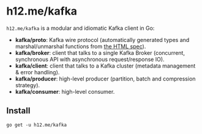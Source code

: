 h12.me/kafka
============

`h12.me/kafka` is a modular and idiomatic Kafka client in Go:

* **kafka/proto**: Kafka wire protocol (automatically generated types and
  marshal/unmarshal functions from
  [the HTML spec](https://cwiki.apache.org/confluence/display/KAFKA/A+Guide+To+The+Kafka+Protocol)).
* **kafka/broker**: client that talks to a single Kafka Broker (concurrent,
  synchronous API with asynchronous request/response IO).
* **kafka/client**: client that talks to a Kafka cluster (metadata management
  & error handling).
* **kafka/producer**: high-level producer (partition, batch and compression strategy).
* **kafka/consumer**: high-level consumer.

Install
-------

```
go get -u h12.me/kafka
```
